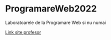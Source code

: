 # ProgramareWeb2022
 Laboratoarele de la Programare Web si nu numai
 
 
[Link site profesor](https://www.cs.ubbcluj.ro/~bufny/programare-web/)
